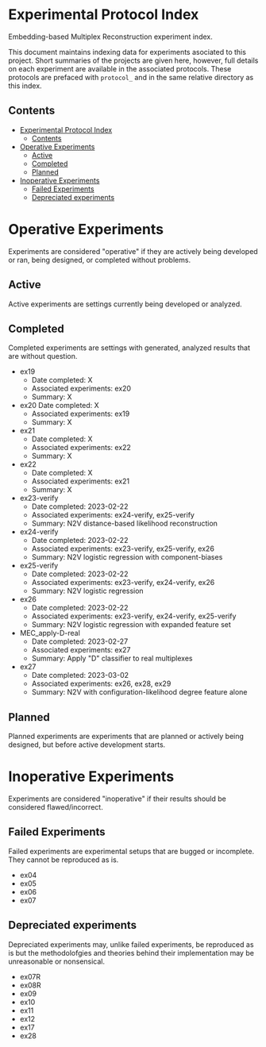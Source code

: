 # Experimental Protocol Index

Embedding-based Multiplex Reconstruction experiment index.

This document maintains indexing data for experiments asociated to this project. Short summaries of the projects are given here, however, full details on each experiment are available in the associated protocols. These protocols are prefaced with `protocol_` and in the same relative directory as this index.

## Contents

- [Experimental Protocol Index](#experimental-protocol-index)
  - [Contents](#contents)
- [Operative Experiments](#operative-experiments)
  - [Active](#active)
  - [Completed](#completed)
  - [Planned](#planned)
- [Inoperative Experiments](#inoperative-experiments)
  - [Failed Experiments](#failed-experiments)
  - [Depreciated experiments](#depreciated-experiments)


# Operative Experiments

Experiments are considered "operative" if they are actively being developed or ran, being designed, or completed without problems.

## Active

Active experiments are settings currently being developed or analyzed.

## Completed

Completed experiments are settings with generated, analyzed results that are without question.

- ex19
  - Date completed: X
  - Associated experiments: ex20
  - Summary: X
- ex20
   Date completed: X
  - Associated experiments: ex19
  - Summary: X
- ex21
  - Date completed: X
  - Associated experiments: ex22
  - Summary: X
- ex22
  - Date completed: X
  - Associated experiments: ex21
  - Summary: X
- ex23-verify
  - Date completed: 2023-02-22
  - Associated experiments: ex24-verify, ex25-verify
  - Summary: N2V distance-based likelihood reconstruction
- ex24-verify
  - Date completed: 2023-02-22
  - Associated experiments: ex23-verify, ex25-verify, ex26
  - Summary: N2V logistic regression with component-biases
- ex25-verify
  - Date completed: 2023-02-22
  - Associated experiments: ex23-verify, ex24-verify, ex26
  - Summary: N2V logistic regression
- ex26
  - Date completed: 2023-02-22
  - Associated experiments: ex23-verify, ex24-verify, ex25-verify
  - Summary: N2V logistic regression with expanded feature set
- MEC_apply-D-real
  - Date completed: 2023-02-27
  - Associated experiments: ex27
  - Summary: Apply "D" classifier to real multiplexes
- ex27
  - Date completed: 2023-03-02
  - Associated experiments: ex26, ex28, ex29
  - Summary: N2V with configuration-likelihood degree feature alone


## Planned

Planned experiments are experiments that are planned or actively being designed, but before active development starts.



# Inoperative Experiments

Experiments are considered "inoperative" if their results should be considered flawed/incorrect.

## Failed Experiments

Failed experiments are experimental setups that are bugged or incomplete. They cannot be reproduced as is.

- ex04
- ex05
- ex06
- ex07

## Depreciated experiments

Depreciated experiments may, unlike failed experiments, be reproduced as is but the methodolofgies and theories behind their implementation may be unreasonable or nonsensical.

- ex07R
- ex08R
- ex09
- ex10
- ex11
- ex12
- ex17
- ex28